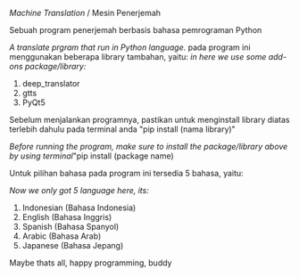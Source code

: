 _Machine Translation_ / Mesin Penerjemah

Sebuah program penerjemah berbasis bahasa pemrograman Python

_A translate prgram that run in Python language._
  pada program ini menggunakan beberapa library tambahan, yaitu:
  _in here we use some add-ons package/library:_
  1. deep_translator
  2. gtts
  3. PyQt5

Sebelum menjalankan programnya, pastikan untuk menginstall library diatas terlebih dahulu pada terminal anda "pip install (nama library)"

_Before running the program, make sure to install the package/library above by using terminal_"pip install (package name)

Untuk pilihan bahasa pada program ini tersedia 5 bahasa, yaitu:

_Now we only got 5 language here, its:_
  1. Indonesian (Bahasa Indonesia)
  2. English    (Bahasa Inggris)
  3. Spanish    (Bahasa Spanyol)
  4. Arabic     (Bahasa Arab)
  5. Japanese   (Bahasa Jepang)

Maybe thats all, happy programming, buddy
